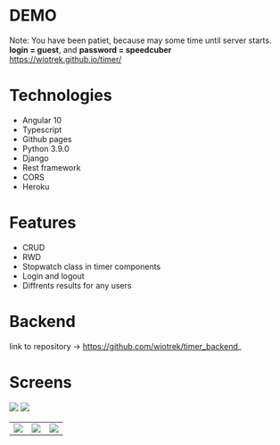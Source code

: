 # DEMO
Note: You have been patiet, because may some time until server starts. <br />
<b>login = guest</b>, and <b>password = speedcuber</b> <br />
https://wiotrek.github.io/timer/

# Technologies
<ul>
  <li>Angular 10</li>
  <li>Typescript</li>
  <li>Github pages</li>
  <li>Python 3.9.0</li>
  <li>Django</li>
  <li>Rest framework</li>
  <li>CORS</li>
  <li>Heroku</li>
</ul>


# Features
<ul>
  <li>CRUD</li>
  <li>RWD</li>
  <li>Stopwatch class in timer components</li>
  <li>Login and logout</li>
  <li>Diffrents results for any users</li>
</ul>

# Backend
link to repository -> https://github.com/wiotrek/timer_backend_

# Screens
<img src="https://user-images.githubusercontent.com/57100427/98401720-6f3db480-2066-11eb-9b33-131379d5b7f5.png">
<img src="https://user-images.githubusercontent.com/57100427/98401721-6fd64b00-2066-11eb-9ac0-cf4d7ed54038.png">
<table>
  <tr>
    <td valign="top"><img src="https://user-images.githubusercontent.com/57100427/98401722-6fd64b00-2066-11eb-9f9b-9682945b63f7.png"></td>
    <td valign="top"><img src="https://user-images.githubusercontent.com/57100427/98401723-706ee180-2066-11eb-9b7e-acd2007d9bcc.png"></td>
    <td valign="top"><img src="https://user-images.githubusercontent.com/57100427/98401724-706ee180-2066-11eb-886b-19f912e77949.png"></td>
  </tr>
 </table>
